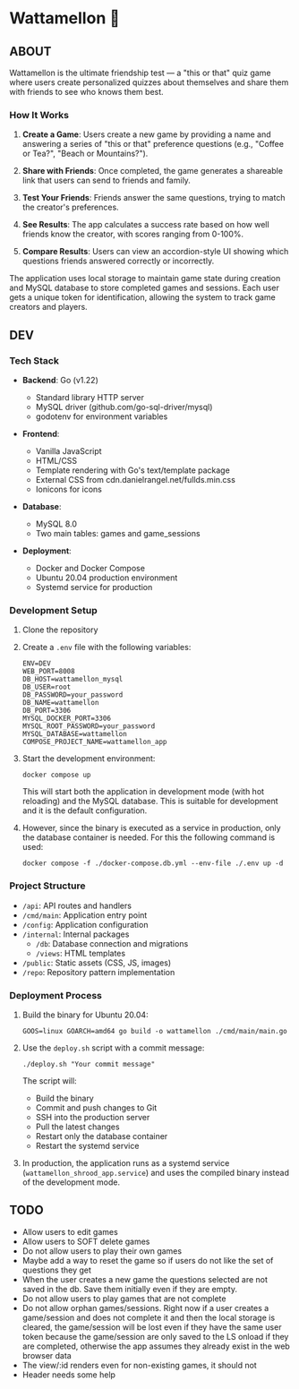 # Wattamellon 🍉

## ABOUT

Wattamellon is the ultimate friendship test — a "this or that" quiz game where users create personalized quizzes about themselves and share them with friends to see who knows them best.

### How It Works

1. **Create a Game**: Users create a new game by providing a name and answering a series of "this or that" preference questions (e.g., "Coffee or Tea?", "Beach or Mountains?").

2. **Share with Friends**: Once completed, the game generates a shareable link that users can send to friends and family.

3. **Test Your Friends**: Friends answer the same questions, trying to match the creator's preferences.

4. **See Results**: The app calculates a success rate based on how well friends know the creator, with scores ranging from 0-100%.

5. **Compare Results**: Users can view an accordion-style UI showing which questions friends answered correctly or incorrectly.

The application uses local storage to maintain game state during creation and MySQL database to store completed games and sessions. Each user gets a unique token for identification, allowing the system to track game creators and players.

## DEV

### Tech Stack

- **Backend**: Go (v1.22)

  - Standard library HTTP server
  - MySQL driver (github.com/go-sql-driver/mysql)
  - godotenv for environment variables

- **Frontend**:

  - Vanilla JavaScript
  - HTML/CSS
  - Template rendering with Go's text/template package
  - External CSS from cdn.danielrangel.net/fullds.min.css
  - Ionicons for icons

- **Database**:

  - MySQL 8.0
  - Two main tables: games and game_sessions

- **Deployment**:
  - Docker and Docker Compose
  - Ubuntu 20.04 production environment
  - Systemd service for production

### Development Setup

1. Clone the repository
2. Create a `.env` file with the following variables:
   ```
   ENV=DEV
   WEB_PORT=8008
   DB_HOST=wattamellon_mysql
   DB_USER=root
   DB_PASSWORD=your_password
   DB_NAME=wattamellon
   DB_PORT=3306
   MYSQL_DOCKER_PORT=3306
   MYSQL_ROOT_PASSWORD=your_password
   MYSQL_DATABASE=wattamellon
   COMPOSE_PROJECT_NAME=wattamellon_app
   ```
3. Start the development environment:

   ```
   docker compose up
   ```

   This will start both the application in development mode (with hot reloading) and the MySQL database. This is suitable for development and it is the default configuration.

4. However, since the binary is executed as a service in production, only the database container is needed. For this the following command is used:
   ```
   docker compose -f ./docker-compose.db.yml --env-file ./.env up -d
   ```

### Project Structure

- `/api`: API routes and handlers
- `/cmd/main`: Application entry point
- `/config`: Application configuration
- `/internal`: Internal packages
  - `/db`: Database connection and migrations
  - `/views`: HTML templates
- `/public`: Static assets (CSS, JS, images)
- `/repo`: Repository pattern implementation

### Deployment Process

1. Build the binary for Ubuntu 20.04:

   ```
   GOOS=linux GOARCH=amd64 go build -o wattamellon ./cmd/main/main.go
   ```

2. Use the `deploy.sh` script with a commit message:

   ```
   ./deploy.sh "Your commit message"
   ```

   The script will:

   - Build the binary
   - Commit and push changes to Git
   - SSH into the production server
   - Pull the latest changes
   - Restart only the database container
   - Restart the systemd service

3. In production, the application runs as a systemd service (`wattamellon_shrood_app.service`) and uses the compiled binary instead of the development mode.

## TODO

- Allow users to edit games
- Allow users to SOFT delete games
- Do not allow users to play their own games
- Maybe add a way to reset the game so if users do not like the set of questions they get
- When the user creates a new game the questions selected are not saved in the db. Save them initially even if they are empty.
- Do not allow users to play games that are not complete
- Do not allow orphan games/sessions. Right now if a user creates a game/session and does not complete it and then the local storage is cleared, the game/session will be lost even if they have the same user token because the game/session are only saved to the LS onload if they are completed, otherwise the app assumes they already exist in the web browser data
- The view/:id renders even for non-existing games, it should not
- Header needs some help
